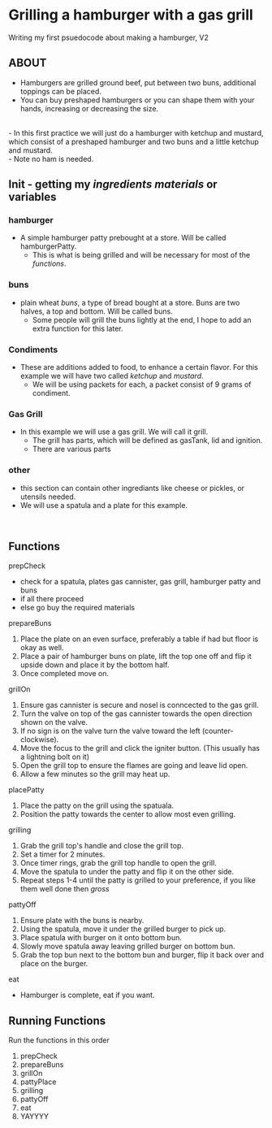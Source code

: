 # Grilling a hamburger with a gas grill
Writing my first psuedocode about making a hamburger, V2
## ABOUT
- Hamburgers are grilled ground beef, put between two buns, additional toppings can be placed.
- You can buy preshaped hamburgers or you can shape them with your hands, increasing or decreasing the size.
<br>
- In this first practice we will just do a hamburger with ketchup and mustard, which consist of a preshaped hamburger and two buns and a little ketchup and mustard.
<br>
- Note no ham is needed.
<br>

## Init - getting my *ingredients materials* or variables

### hamburger
- A simple hamburger patty prebought at a store. Will be called hamburgerPatty.
  -  This is what is being grilled and will be necessary for most of the *functions*.

### buns
- plain wheat *buns*, a type of bread bought at a store. Buns are two halves, a top and bottom. Will be called buns.
  - Some people will grill the buns lightly at the end, I hope to add an extra function for this later.
 
### Condiments
- These are additions added to food, to enhance a certain flavor. For this example we will have two called *ketchup* and *mustard*.
  - We will be using packets for each, a packet consist of 9 grams of condiment.

### Gas Grill
- In this example we will use a gas grill. We will call it grill.
  - The grill has parts, which will be defined as gasTank, lid and ignition.
  - There are various parts

### other
- this section can contain other ingrediants like cheese or pickles, or utensils needed.
- We will use a spatula and a plate for this example.
<br>

## Functions

prepCheck
* check for a spatula, plates gas cannister, gas grill, hamburger patty and buns
* if all there proceed
* else go buy the required materials

prepareBuns
1. Place the plate on an even surface, preferably a table if had but floor is okay as well.
2. Place a pair of hamburger buns on plate, lift the top one off and flip it upside down and place it by the bottom half.
3. Once completed move on.

grillOn
1. Ensure gas cannister is secure and nosel is conncected to the gas grill.
2. Turn the valve on top of the gas cannister towards the open direction shown on the valve.
3. If no sign is on the valve turn the valve toward the left  (counter-clockwise).
4. Move the focus to the grill and click the igniter button. (This usually has a lightning bolt on it)
5. Open the grill top to ensure the flames are going and leave lid open.
6. Allow a few minutes so the grill may heat up.

placePatty
1. Place the patty on the grill using the spatuala.
2. Position the patty towards the center to allow most even grilling.

grilling
1. Grab the grill top's handle and close the grill top.
2. Set a timer for 2 minutes.
3. Once timer rings, grab the grill top handle to open the grill.
4. Move the spatula to under the patty and flip it on the other side.
5. Repeat steps 1-4 until the patty is grilled to your preference, if you like them well done then *gross*

pattyOff
1. Ensure plate with the buns is nearby.
2. Using the spatula, move it under the grilled burger to pick up.
3. Place spatula with burger on it onto bottom bun.
4. Slowly move spatula away leaving grilled burger on bottom bun.
5. Grab the top bun next to the bottom bun and burger, flip it back over and place on the burger.

eat
* Hamburger is complete, eat if you want.

## Running Functions

Run the functions in this order
1. prepCheck
2. prepareBuns
3. grillOn
4. pattyPlace
5. grilling
6. pattyOff
7. eat
8. YAYYYY
